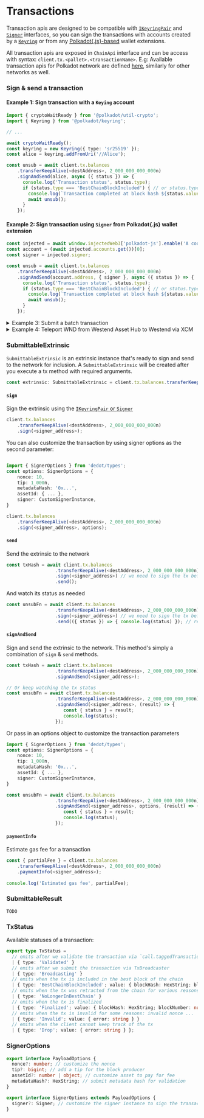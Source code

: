 # Transactions

Transaction apis are designed to be compatible with [`IKeyringPair`](https://github.com/polkadot-js/api/blob/3bdf49b0428a62f16b3222b9a31bfefa43c1ca55/packages/types/src/types/interfaces.ts#L15-L21) and [`Signer`](https://github.com/polkadot-js/api/blob/3bdf49b0428a62f16b3222b9a31bfefa43c1ca55/packages/types/src/types/extrinsic.ts#L135-L150) interfaces, so you can sign the transactions with accounts created by a [`Keyring`](https://github.com/polkadot-js/common/blob/22aab4a4e62944a2cf8c885f50be2c1b842813ec/packages/keyring/src/keyring.ts#L41-L40) or from any [Polkadot{.js}-based](https://github.com/polkadot-js/extension?tab=readme-ov-file#api-interface) wallet extensions.

All transaction apis are exposed in `ChainApi` interface and can be access with syntax: `client.tx.<pallet>.<transactionName>`. E.g: Available transaction apis for Polkadot network are defined [here](https://github.com/dedotdev/chaintypes/blob/main/packages/chaintypes/src/polkadot/tx.d.ts), similarly for other networks as well.

### Sign & send a transaction

#### Example 1: Sign transaction with a `Keying` account

```typescript
import { cryptoWaitReady } from '@polkadot/util-crypto';
import { Keyring } from '@polkadot/keyring';

// ...

await cryptoWaitReady();
const keyring = new Keyring({ type: 'sr25519' });
const alice = keyring.addFromUri('//Alice');

const unsub = await client.tx.balances
    .transferKeepAlive(<destAddress>, 2_000_000_000_000n)
    .signAndSend(alice, async ({ status }) => {
      console.log('Transaction status', status.type);
      if (status.type === 'BestChainBlockIncluded') { // or status.type === 'Finalized'
        console.log(`Transaction completed at block hash ${status.value.blockHash}`);
        await unsub();
      }
    });
```

#### Example 2: Sign transaction using `Signer` from Polkadot{.js} wallet extension

```typescript
const injected = await window.injectedWeb3['polkadot-js'].enable('A cool dapp');
const account = (await injected.accounts.get())[0];
const signer = injected.signer;

const unsub = await client.tx.balances
    .transferKeepAlive(<destAddress>, 2_000_000_000_000n)
    .signAndSend(account.address, { signer }, async ({ status }) => {
      console.log('Transaction status', status.type);
      if (status.type === 'BestChainBlockIncluded') { // or status.type === 'Finalized'
        console.log(`Transaction completed at block hash ${status.value.blockHash}`);
        await unsub();
      }
    });
```

<details>

<summary>Example 3: Submit a batch transaction</summary>

<pre class="language-typescript"><code class="lang-typescript"><strong>import type { PolkadotRuntimeRuntimeCallLike } from '@dedot/chaintypes/polkadot';
</strong>
// Omit the detail for simplicity
const account = ...;
const signer = ...;

const transferTx = client.tx.balances.transferKeepAlive(&#x3C;destAddress>, 2_000_000_000_000n);
const remarkCall: PolkadotRuntimeRuntimeCallLike = {
  pallet: 'System',
  palletCall: {
    name: 'RemarkWithEvent',
    params: {
      remark: 'Hello Dedot!',
    },
  },
};

const unsub = client.tx.utility.batch([transferTx.call, remarkCall])
    .signAndSend(account.address, { signer }, async ({ status }) => {
      console.log('Transaction status', status.type);
      if (status.type === 'BestChainBlockIncluded') { // or status.type === 'Finalized'
        console.log(`Transaction completed at block hash ${status.value.blockHash}`);
        await unsub();
      }
    });
</code></pre>

</details>

<details>

<summary>Example 4: Teleport WND from Westend Asset Hub to Westend via XCM</summary>

```typescript
import { WestendAssetHubApi, XcmVersionedLocation, XcmVersionedAssets, XcmV3WeightLimit } from '@dedot/chaintypes/westendAssetHub';
import { AccountId32 } from 'dedot/codecs';

const TWO_TOKENS = 2_000_000_000_000n;
const destAddress = <bobAddress>;

const client = await DedotClient.new<WestendAssetHubApi>('...westend-assethub-rpc...');

const dest: XcmVersionedLocation = {
  type: 'V3',
  value: { parents: 1, interior: { type: 'Here' } },
};

const beneficiary: XcmVersionedLocation = {
  type: 'V3',
  value: {
    parents: 0,
    interior: {
      type: 'X1',
      value: {
        type: 'AccountId32',
        value: { id: new AccountId32(destAddress).raw },
      },
    },
  },
};

const assets: XcmVersionedAssets = {
  type: 'V3',
  value: [
    {
      id: {
        type: 'Concrete',
        value: {
          parents: 1,
          interior: { type: 'Here' },
        },
      },
      fun: {
        type: 'Fungible',
        value: TWO_TOKENS,
      },
    },
  ],
};

const weight: XcmV3WeightLimit = { type: 'Unlimited' };

client.tx.polkadotXcm
  .limitedTeleportAssets(dest, beneficiary, assets, 0, weight)
  .signAndSend(alice, { signer, tip: 1_000_000n }, (result) => {
    console.dir(result, { depth: null });
  });
```

</details>

### SubmittableExtrinsic

`SubmittableExtrinsic` is an extrinsic instance that's ready to sign and send to the network for inclusion. A `SubmittableExtrinsic` will be created after you execute a tx method with required arguments.

```typescript
const extrinsic: SubmittableExtrinsic = client.tx.balances.transferKeepAlive(<destAddress>, 2_000_000_000_000n)
```

#### `sign`

Sign the extrinsic using the [`IKeyringPair` or `Signer`](../keyring-and-signer.md)

```typescript
client.tx.balances
    .transferKeepAlive(<destAddress>, 2_000_000_000_000n)
    .sign(<signer_address>);
```

You can also customize the transaction by using signer options as the second parameter:

```typescript

import { SignerOptions } from 'dedot/types';
const options: SignerOptions = {
    nonce: 10,
    tip: 1_000n,
    metadataHash: '0x...',
    assetId: { ... },
    signer: CustomSignerInstance,
}

client.tx.balances
    .transferKeepAlive(<destAddress>, 2_000_000_000_000n)
    .sign(<signer_address>, options);
```

#### `send`

Send the extrinsic to the network

```typescript
const txHash = await client.tx.balances
                  .transferKeepAlive(<destAddress>, 2_000_000_000_000n)
                  .sign(<signer_address>) // we need to sign the tx before sending it
                  .send();
```

And watch its status as needed

```typescript
const unsubFn = await client.tx.balances
                  .transferKeepAlive(<destAddress>, 2_000_000_000_000n)
                  .sign(<signer_address>) // we need to sign the tx before sending it
                  .send(({ status }) => { console.log(status) }); // ref: TxStatus
```

#### `signAndSend`

Sign and send the extrinsic to the network. This method's simply a combination of `sign` & `send` methods.

```typescript
const txHash = await client.tx.balances
                  .transferKeepAlive(<destAddress>, 2_000_000_000_000n)
                  .signAndSend(<signer_address>);

// Or keep watching the tx status
const unsubFn = await client.tx.balances
                  .transferKeepAlive(<destAddress>, 2_000_000_000_000n)
                  .signAndSend(<signer_address>, (result) => {
                     const { status } = result;
                     console.log(status);
                  });
```

Or pass in an options object to customize the transaction parameters

```typescript
import { SignerOptions } from 'dedot/types';
const options: SignerOptions = {
    nonce: 10,
    tip: 1_000n,
    metadataHash: '0x...',
    assetId: { ... },
    signer: CustomSignerInstance,
}

const unsubFn = await client.tx.balances
                  .transferKeepAlive(<destAddress>, 2_000_000_000_000n)
                  .signAndSend(<signer_address>, options, (result) => {
                     const { status } = result;
                     console.log(status);
                  });
```

#### `paymentInfo`

Estimate gas fee for a transaction

```typescript
const { partialFee } = client.tx.balances
    .transferKeepAlive(<destAddress>, 2_000_000_000_000n)
    .paymentInfo(<signer_address>);
    
console.log('Estimated gas fee', partialFee);
```

### SubmittableResult

`TODO`

### TxStatus

Available statuses of a transaction:

```typescript
export type TxStatus =
  // emits after we validate the transaction via `call.taggedTransactionQueue.validateTransaction`
  | { type: 'Validated' } 
  // emits after we submit the transaction via TxBroadcaster
  | { type: 'Broadcasting' } 
  // emits when the tx is included in the best block of the chain
  | { type: 'BestChainBlockIncluded'; value: { blockHash: HexString; blockNumber: number; txIndex: number } }
  // emits when the tx was retracted from the chain for various reasons
  | { type: 'NoLongerInBestChain' } 
  // emits when the tx is finalized
  | { type: 'Finalized'; value: { blockHash: HexString; blockNumber: number; txIndex: number } }
  // emits when the tx is invalid for some reasons: invalid nonce ...
  | { type: 'Invalid'; value: { error: string } }
  // emits when the client cannot keep track of the tx
  | { type: 'Drop'; value: { error: string } };
```

### SignerOptions

```typescript
export interface PayloadOptions {
  nonce?: number; // customize the nonce
  tip?: bigint; // add a tip for the block producer
  assetId?: number | object; // customize asset to pay for fee
  metadataHash?: HexString; // submit metadata hash for validation
}

export interface SignerOptions extends PayloadOptions {
  signer?: Signer; // customize the signer instance to sign the transaction
}
```
